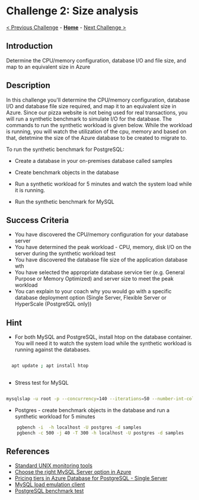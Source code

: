# Challenge 2: Size analysis

[< Previous Challenge](./01-assessment.md) - **[Home](../README.md)** - [Next Challenge >](./03-offline-migration.md)

## Introduction

Determine the CPU/memory configuration, database I/O and file size, and map to an equivalent size in Azure

## Description

In this challenge you'll determine the CPU/memory configuration, database I/O and database file size required, and map it to an equivalent size in Azure. Since our pizza website is not being used for real transactions, you will run a synthetic benchmark to simulate I/O for the database. The commands to run the synthetic workload is given below. While the workload is running, you will watch the utilization of the cpu, memory and based on that, detetmine the size of the Azure database to be created to migrate to.

To run the synthetic benchmark for PostgreSQL:

* Create a database in your on-premises database called samples

* Create benchmark objects in the database 

* Run a synthetic workload for 5 minutes and watch the system load while it is running. 

* Run the synthetic benchmark for MySQL


## Success Criteria

* You have discovered the CPU/memory configuration for your database server
* You have determined the peak workload - CPU, memory, disk I/O on the server during the synthetic workload test
* You have discovered the database file size of the application database wth
* You have selected the appropriate database service tier (e.g. General Purpose or Memory Optimized) and server size to meet the peak workload
* You can explain to your coach why you would go with a specific database deployment option (Single Server, Flexible Server or HyperScale (PostgreSQL only))

## Hint

* For both MySQL and PostgreSQL, install htop on the database container. You will need it to watch the system load while the synthetic workload is running against the databases.

```bash

  apt update ; apt install htop
  
```
* Stress test for MySQL

```bash

mysqlslap -u root -p --concurrency=140 --iterations=50 --number-int-cols=10 --number-char-cols=20 --auto-generate-sql

```

* Postgres - create benchmark objects in the database and run a synthetic workload for 5 minutes

```bash
    pgbench -i  -h localhost -U postgres -d samples
    pgbench -c 500 -j 40 -T 300 -h localhost -U postgres -d samples
```

## References
* [Standard UNIX monitoring tools](https://sysaix.com/top-20-linux-unix-performance-monitoring-tools)
* [Choose the right MySQL Server option in Azure](https://docs.microsoft.com/en-us/azure/mysql/select-right-deployment-type)
* [Pricing tiers in Azure Database for PostgreSQL - Single Server](https://docs.microsoft.com/en-us/azure/postgresql/concepts-pricing-tiers)
* [MySQL load emulation client](https://dev.mysql.com/doc/refman/5.7/en/mysqlslap.html)
* [PostgreSQL benchmark test](https://www.postgresql.org/docs/11/pgbench.html)
